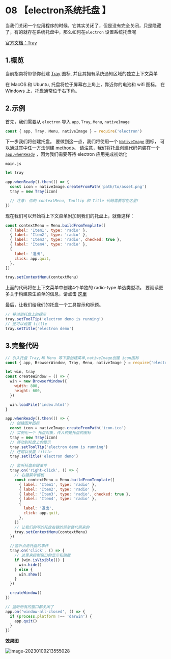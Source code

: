 # 08 【electron系统托盘 】

当我们关闭一个应用程序的时候，它其实关闭了，但是没有完全关闭，只是隐藏了，有的就存在系统托盘中，那么如何在`electron` 设置系统托盘呢

[官方文档：Tray](https://link.juejin.cn/?target=https%3A%2F%2Fwww.electronjs.org%2Fdocs%2Ftutorial%2Ftray)

## 1.概览

当前指南将带领你创建 [Tray](https://www.electronjs.org/docs/api/tray) 图标, 并且其拥有系统通知区域的独立上下文菜单

在 MacOS 和 Ubuntu, 托盘将位于屏幕右上角上，靠近你的电池和 wifi 图标。 在 Windows 上，托盘通常位于右下角。

## 2.示例

首先，我们需要从 `electron` 导入 `app`, `Tray`, `Menu`, `nativeImage`

```js
const { app, Tray, Menu, nativeImage } = require('electron')
```

下一步我们将创建托盘。 要做到这一点，我们将使用一个 [`NativeImage`](https://www.electronjs.org/docs/api/native-image) 图标， 可以通过其中任一方法创建 [methods](https://www.electronjs.org/docs/api/native-image#methods)。 请注意，我们将托盘创建代码包装在一个 [`app.whenReady`](https://www.electronjs.org/docs/api/app#appwhenready) ，因为我们需要等待 electron 应用完成初始化

`main.js`

```js
let tray

app.whenReady().then(() => {
  const icon = nativeImage.createFromPath('path/to/asset.png')
  tray = new Tray(icon)

  // 注意: 你的 contextMenu, Tooltip 和 Title 代码需要写在这里!
})
```

 现在我们可以开始将上下文菜单附加到我们的托盘上，就像这样：

```js
const contextMenu = Menu.buildFromTemplate([
  { label: 'Item1', type: 'radio' },
  { label: 'Item2', type: 'radio' },
  { label: 'Item3', type: 'radio', checked: true },
  { label: 'Item4', type: 'radio' },
  {
    label: '退出',
    click: app.quit,
  },
])

tray.setContextMenu(contextMenu)
```

上面的代码将在上下文菜单中创建4个单独的 radio-type 单选类型项。 要阅读更多关于构建原生菜单的信息，请点击 [这里](https://www.electronjs.org/docs/api/menu#menubuildfromtemplatetemplate)

最后，让我们给我们的托盘一个工具提示和标题。

```js
// 移动到托盘上的提示
tray.setToolTip('electron demo is running')
// 还可以设置 titlle
tray.setTitle('electron demo')
```

## 3.完整代码

```js
// 引入托盘 Tray,和 Menu 等下要创建菜单,nativeImage创建 icon图标
const { app, BrowserWindow, Tray, Menu, nativeImage } = require('electron')

let win, tray
const createWindow = () => {
  win = new BrowserWindow({
    width: 800,
    height: 600,
  })

  win.loadFile('index.html')
}

app.whenReady().then(() => {
  // 创建图片图标
  const icon = nativeImage.createFromPath('icon.ico')
  // 实例化一个 托盘对象，传入的是托盘的图标
  tray = new Tray(icon)
  // 移动到托盘上的提示
  tray.setToolTip('electron demo is running')
  // 还可以设置 titlle
  tray.setTitle('electron demo')

  // 监听托盘右键事件
  tray.on('right-click', () => {
    // 右键菜单模板
    const contextMenu = Menu.buildFromTemplate([
      { label: 'Item1', type: 'radio' },
      { label: 'Item2', type: 'radio' },
      { label: 'Item3', type: 'radio', checked: true },
      { label: 'Item4', type: 'radio' },
      {
        label: '退出',
        click: app.quit,
      },
    ])
    // 让我们的写的托盘右键的菜单替代原来的
    tray.setContextMenu(contextMenu)
  })

  //监听点击托盘的事件
  tray.on('click', () => {
    // 这里来控制窗口的显示和隐藏
    if (win.isVisible()) {
      win.hide()
    } else {
      win.show()
    }
  })

  createWindow()
})

// 监听所有的窗口都关闭了
app.on('window-all-closed', () => {
  if (process.platform !== 'darwin') {
    app.quit()
  }
})
```

**效果图**

![image-20230109213555028](https://i0.hdslb.com/bfs/album/35ed3a71aa95ba3f0c511bfca3f9cdf49a15191b.png)